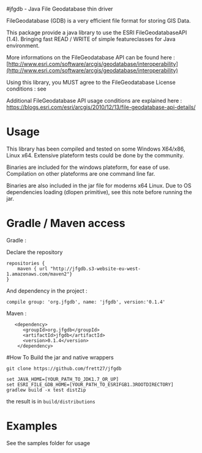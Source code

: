 #jfgdb - Java File Geodatabase thin driver

FileGeodatabase (GDB) is a very efficient file format for storing GIS Data.

This package provide a java library to use the ESRI FileGeodatabaseAPI (1.4). Bringing fast READ / WRITE of simple featureclasses for Java environment.



More informations on the FileGeodatabase API can be found here : [http://www.esri.com/software/arcgis/geodatabase/interoperability](http://www.esri.com/software/arcgis/geodatabase/interoperability)

Using this library, you MUST agree to the FileGeodatabase License conditions : see []()

Additional FileGeodatabase API usage conditions are explained here : https://blogs.esri.com/esri/arcgis/2010/12/13/file-geodatabase-api-details/



# Usage

This library has been compiled and tested on some Windows X64/x86, Linux x64. Extensive plateform tests could be done by the community.


Binaries are included for the windows plateform, for ease of use. Compilation on other plateforms are one command line far.

Binaries are also included in the jar file for moderns x64 Linux. Due to OS dependencies loading (dlopen primitive), see this note before running the jar.



# Gradle / Maven access

Gradle : 



Declare the repository

```
repositories {
    maven { url "http://jfgdb.s3-website-eu-west-1.amazonaws.com/maven2"}
}

```

And dependency in the project :

```
compile group: 'org.jfgdb', name: 'jfgdb', version:'0.1.4'
```



Maven :

```
   <dependency>
      <groupId>org.jfgdb</groupId>
      <artifactId>jfgdb</artifactId>
      <version>0.1.4</version>
    </dependency>
```




#How To Build the jar and native wrappers 


	git clone https://github.com/frett27/jfgdb

	set JAVA_HOME=[YOUR_PATH_TO_JDK1.7_OR_UP]
	set ESRI_FILE_GDB_HOME=[YOUR_PATH_TO_ESRIFGB1.3ROOTDIRECTORY]
	gradlew build -x test distZip


the result is in `build/distributions`



# Examples

See the samples folder for usage
